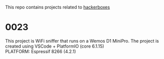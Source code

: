 This repo contains projects related to [hackerboxes](https://hackerboxes.com/)

<h1>0023</h1>
This project is WiFi sniffer that runs on a Wemos D1 MiniPro. The project is created using VSCode + PlatformIO (core 6.1.15)<br>
PLATFORM: Espressif 8266 (4.2.1)
